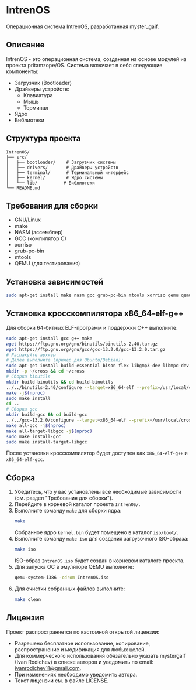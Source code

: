 # IntrenOS

Операционная система IntrenOS, разработанная myster_gaif.

## Описание
IntrenOS - это операционная система, созданная на основе модулей из проекта pritamzope/OS. Система включает в себя следующие компоненты:

- Загрузчик (Bootloader)
- Драйверы устройств:
  - Клавиатура
  - Мышь
  - Терминал
- Ядро
- Библиотеки

## Структура проекта
```
IntrenOS/
├── src/
│   ├── bootloader/    # Загрузчик системы
│   ├── drivers/       # Драйверы устройств
│   ├── terminal/      # Терминальный интерфейс
│   ├── kernel/        # Ядро системы
│   └── lib/          # Библиотеки
└── README.md
```

## Требования для сборки
- GNU/Linux
- make
- NASM (ассемблер)
- GCC (компилятор C)
- xorriso
- grub-pc-bin
- mtools
- QEMU (для тестирования)

## Установка зависимостей
```bash
sudo apt-get install make nasm gcc grub-pc-bin mtools xorriso qemu qemu-system
```

## Установка кросскомпилятора x86_64-elf-g++
Для сборки 64-битных ELF-программ и поддержки C++ выполните:
```bash
sudo apt-get install gcc g++ make
wget https://ftp.gnu.org/gnu/binutils/binutils-2.40.tar.gz
wget https://ftp.gnu.org/gnu/gcc/gcc-13.2.0/gcc-13.2.0.tar.gz
# Распакуйте архивы
# Далее выполните (пример для Ubuntu/Debian):
sudo apt-get install build-essential bison flex libgmp3-dev libmpc-dev libmpfr-dev texinfo
mkdir -p ~/cross && cd ~/cross
# Сборка binutils
mkdir build-binutils && cd build-binutils
../../binutils-2.40/configure --target=x86_64-elf --prefix=/usr/local/cross --with-sysroot --disable-nls --disable-werror
make -j$(nproc)
sudo make install
cd ..
# Сборка gcc
mkdir build-gcc && cd build-gcc
../../gcc-13.2.0/configure --target=x86_64-elf --prefix=/usr/local/cross --disable-nls --enable-languages=c,c++ --without-headers
make all-gcc -j$(nproc)
make all-target-libgcc -j$(nproc)
sudo make install-gcc
sudo make install-target-libgcc
```
После установки кросскомпилятор будет доступен как `x86_64-elf-g++` и `x86_64-elf-gcc`.

## Сборка

1.  Убедитесь, что у вас установлены все необходимые зависимости (см. раздел "Требования для сборки").
2.  Перейдите в корневой каталог проекта `IntrenOS/`.
3.  Выполните команду `make` для сборки ядра:
    ```bash
    make
    ```
    Собранное ядро `kernel.bin` будет помещено в каталог `iso/boot/`.
4.  Выполните команду `make iso` для создания загрузочного ISO-образа:
    ```bash
    make iso
    ```
    ISO-образ `IntrenOS.iso` будет создан в корневом каталоге проекта.
5.  Для запуска ОС в эмуляторе QEMU выполните:
    ```bash
    qemu-system-i386 -cdrom IntrenOS.iso
    ```
6.  Для очистки собранных файлов выполните:
    ```bash
    make clean
    ```

## Лицензия

Проект распространяется по кастомной открытой лицензии:
- Разрешено бесплатное использование, копирование, распространение и модификация для любых целей.
- Для коммерческого использования обязательно указать mystergaif (Ivan Rodichev) в списке авторов и уведомить по email: ivanrodichev11@gmail.com.
- При изменениях необходимо уведомить автора.
- Текст лицензии см. в файле LICENSE.
